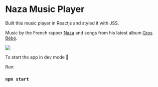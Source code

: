 # Naza Music Player

Built this music player in Reactjs and styled it with JSS.

Music by the French rapper [Naza](<https://en.wikipedia.org/wiki/Naza_(rapper)>) and songs from his latest album [Gros Bébé](https://open.spotify.com/album/478cS8C4zMUFcUBYEGZ9Ch).

![](images/musicplayer.gif)

To start the app in dev mode 👾

Run:

### `npm start`
